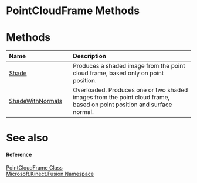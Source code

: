 PointCloudFrame Methods  
=======================  

<span id="publicmethodsSection"></span>

Methods  
=======  

<table>
<colgroup>
<col width="30%" />
<col width="60%" />
</colgroup>
<thead>
<tr class="header">
<th align="left">Name</th>
<th align="left">Description</th>
</tr>
</thead>
<tbody>
<tr class="odd">
<td align="left"><a href="Methods/Shade_Method.md">Shade</a></td>
<td align="left">Produces a shaded image from the point cloud frame, based only on point position.</td>
</tr>
<tr class="even">
<td align="left"><a href="Methods/ShadeWithNormals_Method.md">ShadeWithNormals</a></td>
<td align="left">Overloaded. Produces one or two shaded images from the point cloud frame, based on point position and surface normal.</td>
</tr>
</tbody>
</table>

<span id="ID4EI"></span>

See also  
========  

<span id="ID4EK"></span>
#### Reference  

[PointCloudFrame Class](../PointCloudFrame_Class.md)  
 [Microsoft.Kinect.Fusion Namespace](../../Kinect.Fusion.md)  



<!--Please do not edit the data in the comment block below.-->
<!--
TOCTitle : PointCloudFrame Methods
RLTitle : PointCloudFrame Methods
KeywordK : PointCloudFrame class, methods
KeywordA : Methods.T:Microsoft.Kinect.Fusion.PointCloudFrame
AssetID : Methods.T:Microsoft.Kinect.Fusion.PointCloudFrame
Locale : en-us
CommunityContent : 1
TargetOS : Windows
TopicType : kbSyntax
DocSet : K4Wv2
ProjType : K4Wv2Proj
Technology : Kinect for Windows
Product : Kinect for Windows SDK v2
productversion : 20
-->
